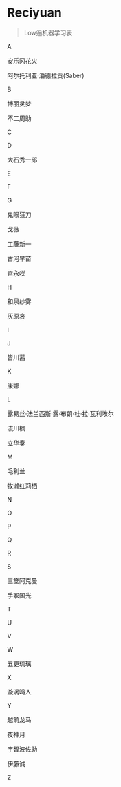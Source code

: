 # Reciyuan
> Low逼机器学习表

A

安乐冈花火

阿尔托利亚·潘德拉贡(Saber)

B

博丽灵梦

不二周助

C

D

大石秀一郎

E

F

G

鬼眼狂刀

戈薇

工藤新一

古河早苗

宫永咲

H

和泉纱雾

灰原哀

I

J

皆川茜

K

康娜

L

露易丝·法兰西斯·露·布朗·杜·拉·瓦利埃尔

流川枫

立华奏

M

毛利兰

牧濑红莉栖

N

O

P

Q

R

S

三笠阿克曼

手冢国光

T

U

V

W

五更琉璃



X

漩涡鸣人

Y

越前龙马

夜神月

宇智波佐助

伊藤诚

Z
